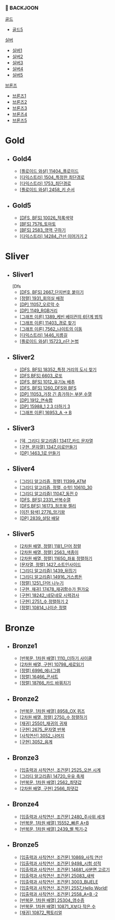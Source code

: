 ### 📌 BACKJOON

[골드](#gold)
- [골드5](#gold5)

[실버](#sliver)
- [실버1](#sliver1)
- [실버2](#sliver2)
- [실버3](#sliver3)
- [실버4](#sliver4)
- [실버5](#sliver5)

[브론즈](#bronze)
- [브론즈1](#bronze1)
- [브론즈2](#bronze2)
- [브론즈3](#bronze3)
- [브론즈4](#bronze4)
- [브론즈5](#bronze5)

# Gold 
* ## Gold4
    * [[플로이드 와샬] 11404_플로이드](https://github.com/Mins00oo/PythonStudy_CT/blob/main/BACKJOON/Python/G4/%ED%94%8C%EB%A1%9C%EC%9D%B4%EB%93%9C.py)
    * [[다익스트라] 1504_특정한 최단경로](https://github.com/Mins00oo/PythonStudy_CT/blob/main/BACKJOON/Python/G4/G4_1504_%ED%8A%B9%EC%A0%95%ED%95%9C%20%EC%B5%9C%EB%8B%A8%20%EA%B2%BD%EB%A1%9C.py)
    * [[다익스트라] 1753_최단경로](https://github.com/Mins00oo/PythonStudy_CT/blob/main/BACKJOON/Python/G4/G4_1753_%EC%B5%9C%EB%8B%A8%EA%B2%BD%EB%A1%9C.py)
    * [[플로이드 와샬] 2458_키 순서](https://github.com/Mins00oo/PythonStudy_CT/blob/main/BACKJOON/Python/G4/G4_2458_%ED%82%A4%20%EC%88%9C%EC%84%9C.py)
* ## Gold5
    * [[DFS, BFS] 10026_적록색약](https://github.com/Mins00oo/PythonStudy_CT/blob/main/BACKJOON/Python/G5/G5_10026_%EC%A0%81%EB%A1%9D%EC%83%89%EC%95%BD.py)
    * [[BFS] 7576_토마토](https://github.com/Mins00oo/PythonStudy_CT/blob/main/BACKJOON/Python/G5/G5_7576_%ED%86%A0%EB%A7%88%ED%86%A0.py)
    * [[BFS] 2583_영역 구하기](https://github.com/Mins00oo/PythonStudy_CT/blob/main/BACKJOON/Python/S1/S1_2583_%EC%98%81%EC%97%AD%20%EA%B5%AC%ED%95%98%EA%B8%B0.py)
    * [[다익스트라] 14284_간선 이어가기 2](https://github.com/Mins00oo/PythonStudy_CT/blob/main/BACKJOON/Python/G5/G5_14284_%EA%B0%84%EC%84%A0%20%EC%9D%B4%EC%96%B4%EA%B0%80%EA%B8%B0%202.py)

# Sliver
 * ## Sliver1
    [Dfs
   * [[DFS, BFS] 2667_단지번호 붙이기](https://github.com/Mins00oo/PythonStudy_CT/blob/main/BACKJOON/Python/S1/S1_2667_%EB%8B%A8%EC%A7%80%EB%B2%88%ED%98%B8%20%EB%B6%99%EC%9D%B4%EA%B8%B0.py)
   * [[정렬] 1931_회의실 배정](https://github.com/Mins00oo/PythonStudy_CT/blob/main/BACKJOON/Python/S1/S1_1931_%ED%9A%8C%EC%9D%98%EC%8B%A4%20%EB%B0%B0%EC%A0%95.py)
   * [[DP] 11057_오르막 수](https://github.com/Mins00oo/PythonStudy_CT/blob/main/BACKJOON/Python/S1/S1_11057_%EC%98%A4%EB%A5%B4%EB%A7%89%20%EC%88%98.py)
   * [[DP] 1149_RGB거리](https://github.com/Mins00oo/PythonStudy_CT/blob/main/BACKJOON/Python/S1/S1_1149_RGB%20%EA%B1%B0%EB%A6%AC.py)
   * [[그래프 이론] 1389_케빈 베이컨의 6단계 법칙](https://github.com/Mins00oo/PythonStudy_CT/blob/main/BACKJOON/Python/S1/S1_1389_%EC%BC%80%EB%B9%88%20%EB%B2%A0%EC%9D%B4%EC%BB%A8%206%EB%8B%A8%EA%B3%84%20%EB%B2%95%EC%B9%99.py)
   * [[그래프 이론] 11403_경로 찾기](https://github.com/Mins00oo/PythonStudy_CT/blob/main/BACKJOON/Python/S1/S1_11403_%EA%B2%BD%EB%A1%9C%20%EC%B0%BE%EA%B8%B0.py)
   * [[그래프 이론] 7562_나이트의 이동](https://github.com/Mins00oo/PythonStudy_CT/blob/main/BACKJOON/Python/S1/S1_7562_%EB%82%98%EC%9D%B4%ED%8A%B8%EC%9D%98%20%EC%9D%B4%EB%8F%99.py)
   * [[다익스트라] 1446_지름길](https://github.com/Mins00oo/PythonStudy_CT/blob/main/BACKJOON/Python/S1/S1_1446_%EC%A7%80%EB%A6%84%EA%B8%B8.py)
   * [[플로이드 와샬] 15723_n단 논법](https://github.com/Mins00oo/PythonStudy_CT/blob/main/BACKJOON/Python/S1/n%EB%8B%A8%20%EB%85%BC%EB%B2%95.py)
 * ## Sliver2
   * [[DFS, BFS] 18352_특정 거리의 도시 찾기](https://github.com/Mins00oo/PythonStudy_CT/blob/main/BACKJOON/Python/S2/S2_18352_%ED%8A%B9%EC%A0%95%20%EA%B1%B0%EB%A6%AC%EC%9D%98%20%EB%8F%84%EC%8B%9C%EC%B0%BE%EA%B8%B0.py)
   * [[DFS,BFS] 6603_로또](https://github.com/Mins00oo/PythonStudy_CT/blob/main/BACKJOON/Python/S2/S2_6603_%EB%A1%9C%EB%98%90.py)
   * [[DFS, BFS] 1012_유기농 배추](https://github.com/Mins00oo/PythonStudy_CT/blob/main/BACKJOON/Python/S2/S2_1012_%EC%9C%A0%EA%B8%B0%EB%86%8D%20%EB%B0%B0%EC%B6%94.py)
   * [[DFS, BFS] 1260_DFS와 BFS](https://github.com/Mins00oo/PythonStudy_CT/blob/main/BACKJOON/Python/S2/S2_1260_DFS%EC%99%80%20BFS.py)
   * [[DP] 11053_가장 긴 증가하는 부분 수열](https://github.com/Mins00oo/PythonStudy_CT/blob/main/BACKJOON/Python/S2/S2_11053_%EA%B0%80%EC%9E%A5%20%EA%B8%B4%20%EC%A6%9D%EA%B0%80%ED%95%98%EB%8A%94%20%EB%B6%80%EB%B6%84%20%EC%88%98%EC%97%B4.py)
   * [[DP] 1912_연속합](https://github.com/Mins00oo/PythonStudy_CT/blob/main/BACKJOON/Python/S2/S2_1912_%EC%97%B0%EC%86%8D%ED%95%A9.py)
   * [[DP] 15988_1,2,3 더하기 3](https://github.com/Mins00oo/PythonStudy_CT/blob/main/BACKJOON/Python/S2/S2_15988_1%2C2%2C3%20%EB%8D%94%ED%95%98%EA%B8%B0%203.py)
   * [[그래프 이론] 16953_A -> B](https://github.com/Mins00oo/PythonStudy_CT/blob/main/BACKJOON/Python/S2/S2_16953_A-B.py)
 * ## Sliver3
   * [[덱, 그리디 알고리즘] 13417_카드 문자열](https://github.com/Mins00oo/PythonStudy_CT/blob/main/BACKJOON/Python/S3/S3_13417_%EC%B9%B4%EB%93%9C%20%EB%AC%B8%EC%9E%90%EC%97%B4.py)
   * [[구현, 문자열] 1347_미로만들기](https://github.com/Mins00oo/PythonStudy_CT/blob/main/BACKJOON/Python/S3/S3_1347_%EB%AF%B8%EB%A1%9C%20%EB%A7%8C%EB%93%A4%EA%B8%B0.py)
   * [[DP] 1463_1로 만들기](https://github.com/Mins00oo/PythonStudy_CT/blob/main/BACKJOON/Python/S3/S3_1463_1%EB%A1%9C%20%EB%A7%8C%EB%93%A4%EA%B8%B0.py)
 * ## Sliver4
   * [[그리디 알고리즘, 정렬] 11399_ATM](https://github.com/Mins00oo/PythonStudy_CT/blob/main/BACKJOON/Python/S4/S4_11399_ATM.py)
   * [[그리디 알고리즘, 정렬, 수학] 10610_30](https://github.com/Mins00oo/PythonStudy_CT/blob/main/BACKJOON/Python/S4/S4_10610_30.py)
   * [[그리디 알고리즘] 11047_동전 0](https://github.com/Mins00oo/PythonStudy_CT/blob/main/BACKJOON/Python/S4/S4_11047_%EB%8F%99%EC%A0%84%200.py)
   * [[DFS, BFS] 2331_반복수열](https://github.com/Mins00oo/PythonStudy_CT/blob/main/BACKJOON/Python/S4/S4_2331_%EB%B0%98%EB%B3%B5%EC%88%98%EC%97%B4.py)
   * [[DFS,BFS] 16173_점프왕 젤리](https://github.com/Mins00oo/PythonStudy_CT/blob/main/BACKJOON/Python/S4/S4_16173_%EC%A0%90%ED%94%84%EC%99%95%20%EC%A0%A4%EB%A6%AC.py)
   * [[이진 탐색] 2776_암기왕](https://github.com/Mins00oo/PythonStudy_CT/blob/main/BACKJOON/Python/S4/S4_2776_%EC%95%94%EA%B8%B0%EC%99%95.py)
   * [[DP] 2839_설탕 배달](https://github.com/Mins00oo/PythonStudy_CT/blob/main/BACKJOON/Python/S4/S4_2839_%EC%84%A4%ED%83%95%20%EB%B0%B0%EB%8B%AC.py)
 * ## Sliver5
   * [[2차원 배열, 정렬] 1181_단어 정렬](https://github.com/Mins00oo/PythonStudy_CT/blob/main/BACKJOON/Python/S5/S5_1181_%EB%8B%A8%EC%96%B4%20%EC%A0%95%EB%A0%AC.py)
   * [[2차원 배열, 정렬] 2563_색종이](https://github.com/Mins00oo/PythonStudy_CT/blob/main/BACKJOON/Python/S5/S5_2563_%EC%83%89%EC%A2%85%EC%9D%B4.py)
   * [[2차원 배열, 정렬] 11650_좌표 정렬하기](https://github.com/Mins00oo/PythonStudy_CT/blob/main/BACKJOON/Python/S5/S5_11650_%EC%A2%8C%ED%91%9C%20%EC%A0%95%EB%A0%AC%ED%95%98%EA%B8%B0.py)
   * [[문자열, 정렬] 1427_소트인사이드](https://github.com/Mins00oo/PythonStudy_CT/blob/main/BACKJOON/Python/S5/S5_1427_%EC%86%8C%ED%8A%B8%EC%9D%B8%EC%82%AC%EC%9D%B4%EB%93%9C.py)
   * [[그리디 알고리즘] 1439_뒤집기](https://github.com/Mins00oo/PythonStudy_CT/blob/main/BACKJOON/Python/S5/S5_1439_%EB%92%A4%EC%A7%91%EA%B8%B0.py)
   * [[그리디 알고리즘] 14916_거스름돈](https://github.com/Mins00oo/PythonStudy_CT/blob/main/BACKJOON/Python/S5/S5_14916_%EA%B1%B0%EC%8A%A4%EB%A6%84%EB%8F%88.py)
   * [[정렬] 1251_단어 나누기](https://github.com/Mins00oo/PythonStudy_CT/blob/main/BACKJOON/Python/S5/S5_1251_%EB%8B%A8%EC%96%B4%20%EB%82%98%EB%88%84%EA%B8%B0.py)
   * [[구현, 재귀] 17478_재귀함수가 뭔가요](https://github.com/Mins00oo/PythonStudy_CT/blob/main/BACKJOON/Python/S5/S5_17478_%EC%9E%AC%EA%B7%80%ED%95%A8%EC%88%98%EA%B0%80%20%EB%AD%94%EA%B0%80%EC%9A%94.py)
   * [[구현] 18242_네모네모 시력검사](https://github.com/Mins00oo/PythonStudy_CT/blob/main/BACKJOON/Python/S5/S5_18242_%EB%84%A4%EB%AA%A8%EB%84%A4%EB%AA%A8%20%EC%8B%9C%EB%A0%A5%EA%B2%80%EC%82%AC.py)
   * [[구현] 2751_수 정렬하기 2](https://github.com/Mins00oo/PythonStudy_CT/blob/main/BACKJOON/Python/S5/S5_2751_%EC%88%98%20%EC%A0%95%EB%A0%AC%ED%95%98%EA%B8%B0%202.py)
   * [[정렬] 10814_나이순 정렬](https://github.com/Mins00oo/PythonStudy_CT/blob/main/BACKJOON/Python/S5/S5_10814_%EB%82%98%EC%9D%B4%EC%88%9C%20%EC%A0%95%EB%A0%AC.py)

# Bronze
 * ## Bronze1
   * [[반복문, 1차원 배열] 1110_더하기 사이클](https://github.com/Mins00oo/PythonStudy_CT/blob/main/BACKJOON/Python/B1/B1_1110_%EB%8D%94%ED%95%98%EA%B8%B0%20%EC%82%AC%EC%9D%B4%ED%81%B4.py)
   * [[2차원 배열, 구현] 10798_세로읽기](https://github.com/Mins00oo/PythonStudy_CT/blob/main/BACKJOON/Python/B1/B1_10798_%EC%84%B8%EB%A1%9C%EC%9D%BD%EA%B8%B0.py)
   * [[정렬] 6996_에너그램](https://github.com/Mins00oo/PythonStudy_CT/blob/main/BACKJOON/Python/B1/B1_6996_%EC%97%90%EB%84%88%EA%B7%B8%EB%9E%A8.py)
   * [[정렬] 16466_콘서트](https://github.com/Mins00oo/PythonStudy_CT/blob/main/BACKJOON/Python/B1/B1_16466_%EC%BD%98%EC%84%9C%ED%8A%B8.py)
   * [[정렬] 18766_카드 바꿔치기](https://github.com/Mins00oo/PythonStudy_CT/blob/main/BACKJOON/Python/B1/B1_18766_%EC%B9%B4%EB%93%9C%20%EB%B0%94%EA%BF%94%EC%B9%98%EA%B8%B0.py)
 * ## Bronze2
   * [[반복문, 1차원 배열] 8958_OX 퀴즈](https://github.com/Mins00oo/PythonStudy_CT/blob/main/BACKJOON/Python/B2/B2_8958_OX%ED%80%B4%EC%A6%88.py)
   * [[2차원 배열, 정렬] 2750_수 정렬하기](https://github.com/Mins00oo/PythonStudy_CT/blob/main/BACKJOON/Python/B2/B2_2750_%EC%88%98%20%EC%A0%95%EB%A0%AC%ED%95%98%EA%B8%B0.py)
   * [[재귀] 25501_재귀의 귀재](https://github.com/Mins00oo/PythonStudy_CT/blob/main/BACKJOON/Python/B2/B2_25501_%EC%9E%AC%EA%B7%80%EC%9D%98%20%EA%B7%80%EC%9E%AC.py)
   * [[구현] 2675_문자열 반복](https://github.com/Mins00oo/PythonStudy_CT/blob/main/BACKJOON/Python/B2/B2_2675_%EB%AC%B8%EC%9E%90%EC%97%B4%20%EB%B0%98%EB%B3%B5.py)
   * [[사칙연산] 3052_나머지](https://github.com/Mins00oo/PythonStudy_CT/blob/main/BACKJOON/Python/B2/B2_3052_%EB%82%98%EB%A8%B8%EC%A7%80.py)
   * [[구현] 3052_음계](https://github.com/Mins00oo/PythonStudy_CT/blob/main/BACKJOON/Python/B2/B2_2920_%EC%9D%8C%EA%B3%84.py)
 * ## Bronze3
   * [[입출력과 사칙연산, 조건문] 2525_오븐 시계](https://github.com/Mins00oo/PythonStudy_CT/blob/main/BACKJOON/Python/B3/B3_2525_%EC%98%A4%EB%B8%90%EC%8B%9C%EA%B3%84.py)
   * [[그리디 알고리즘] 14720_우유 축제](https://github.com/Mins00oo/PythonStudy_CT/blob/main/BACKJOON/Python/B3/B3_14720_%EC%9A%B0%EC%9C%A0%20%EC%B6%95%EC%A0%9C.py)
   * [[반복문, 1차원 배열] 2562_최댓값](https://github.com/Mins00oo/PythonStudy_CT/blob/main/BACKJOON/Python/B3/B3_2562_%EC%B5%9C%EB%8C%93%EA%B0%92.py)
   * [[2차원 배열, 구현] 2566_최댓값](https://github.com/Mins00oo/PythonStudy_CT/blob/main/BACKJOON/Python/B3/B3_2566_%EC%B5%9C%EB%8C%93%EA%B0%92.py)
 * ## Bronze4
   * [[입출력과 사칙연산, 조건문] 2480_주사위 세개](https://github.com/Mins00oo/PythonStudy_CT/blob/main/BACKJOON/Python/B4/B4_2480_%EC%A3%BC%EC%82%AC%EC%9C%84%20%EC%84%B8%EA%B0%9C.py)
   * [[반복문, 1차원 배열] 15552_빠른 A+B](https://github.com/Mins00oo/PythonStudy_CT/blob/main/BACKJOON/Python/B4/B4_15552_%EB%B9%A0%EB%A5%B8%20A%2BB.py)
   * [[반복문, 1차원 배열] 2439_별 찍기-2](https://github.com/Mins00oo/PythonStudy_CT/blob/main/BACKJOON/Python/B4/B4_2439_%EB%B3%84%20%EC%B0%8D%EA%B8%B0-2.py)
* ## Bronze5
  * [[입출력과 사칙연산, 조건문] 10869_사칙 연산](https://github.com/Mins00oo/PythonStudy_CT/blob/main/BACKJOON/Python/B5/B5_10869_%EC%82%AC%EC%B9%99%EC%97%B0%EC%82%B0.py)
  * [[입출력과 사칙연산, 조건문] 9498_시험 성적](https://github.com/Mins00oo/PythonStudy_CT/blob/main/BACKJOON/Python/B5/B5_9498_%EC%8B%9C%ED%97%98%20%EC%84%B1%EC%A0%81.py)
  * [[입출력과 사칙연산, 조건문] 14681_사분면 고르기](https://github.com/Mins00oo/PythonStudy_CT/blob/main/BACKJOON/Python/B5/B5_14681_%EC%82%AC%EB%B6%84%EB%A9%B4%20%EA%B3%A0%EB%A5%B4%EA%B8%B0.py)
  * [[입출력과 사칙연산, 조건문] 25083_새싹](https://github.com/Mins00oo/PythonStudy_CT/blob/main/BACKJOON/Python/B5/B5_25083_%EC%83%88%EC%8B%B9.py)
  * [[입출력과 사칙연산, 조건문] 3003_BIJELE](https://github.com/Mins00oo/PythonStudy_CT/blob/main/BACKJOON/Python/B5/B5_3003_BIJELE.py)
  * [[입출력과 사칙연산, 조건문] 2557_Hello World!](https://github.com/Mins00oo/PythonStudy_CT/blob/main/BACKJOON/Python/B5/B5_2557_Hello%20World.py)
  * [[입출력과 사칙연산, 조건문] 2558_A+B -2](https://github.com/Mins00oo/PythonStudy_CT/blob/main/BACKJOON/Python/B5/B5_2558_A%2BB%20-2.py)
  * [[반복문, 1차원 배열] 25304_영수증](https://github.com/Mins00oo/PythonStudy_CT/blob/main/BACKJOON/Python/B5/B5_25304_%EC%98%81%EC%88%98%EC%A6%9D.py)
  * [[반복문, 1차원 배열] 10871_X보다 작은 수](https://github.com/Mins00oo/PythonStudy_CT/blob/main/BACKJOON/Python/B5/B5_10871_X%EB%B3%B4%EB%8B%A4%20%EC%9E%91%EC%9D%80%20%EC%88%98.py)
  * [[재귀] 10872_팩토리얼](https://github.com/Mins00oo/PythonStudy_CT/blob/main/BACKJOON/Python/B5/B5_10872_%ED%8C%A9%ED%86%A0%EB%A6%AC%EC%96%BC.py)
